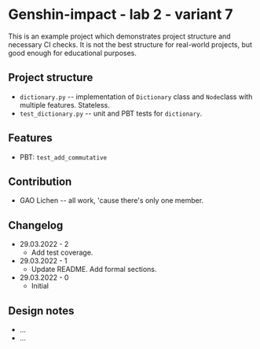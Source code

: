 # Genshin-impact - lab 2 - variant 7

This is an example project which demonstrates project structure and necessary
CI checks. It is not the best structure for real-world projects, but good
enough for educational purposes.

## Project structure

- `dictionary.py` -- implementation of `Dictionary` class
   and `Node`class with multiple features.
   Stateless.
- `test_dictionary.py` -- unit and PBT tests for `dictionary`.

## Features

- PBT: `test_add_commutative`

## Contribution

- GAO Lichen -- all work, 'cause there's only one member.

## Changelog

- 29.03.2022 - 2
   - Add test coverage.
- 29.03.2022 - 1
   - Update README. Add formal sections.
- 29.03.2022 - 0
   - Initial

## Design notes

- ...
- ...
